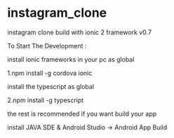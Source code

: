 # instagram_clone
instagram clone build with ionic 2 framework v0.7


To Start The Development :

install ionic frameworks in your pc as global

1.npm install -g cordova ionic

install the typescript as global 

2.npm install -g typescript

the rest is recommended if you want build your app

install JAVA SDE & Android Studio -> Android App Build
